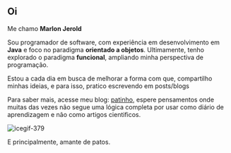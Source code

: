 ## Oi

Me chamo **Marlon Jerold**

Sou programador de software, com experiência em desenvolvimento em **Java** e foco no paradigma **orientado a objetos**. Ultimamente, tenho explorado o paradigma **funcional**, ampliando minha perspectiva de programação. 

Estou a cada dia em busca de melhorar a forma com que, compartilho minhas ideias, e para isso, pratico escrevendo em posts/blogs

Para saber mais, acesse meu blog: [patinho](https://patinho.tech/), espere pensamentos onde muitas das vezes não segue uma lógica completa por usar como diário de aprendizagem e não como artigos cientificos.

![icegif-379](https://github.com/user-attachments/assets/6376bfd7-b784-4c78-93b8-dfb8d2b89eed)

E principalmente, amante de patos.
